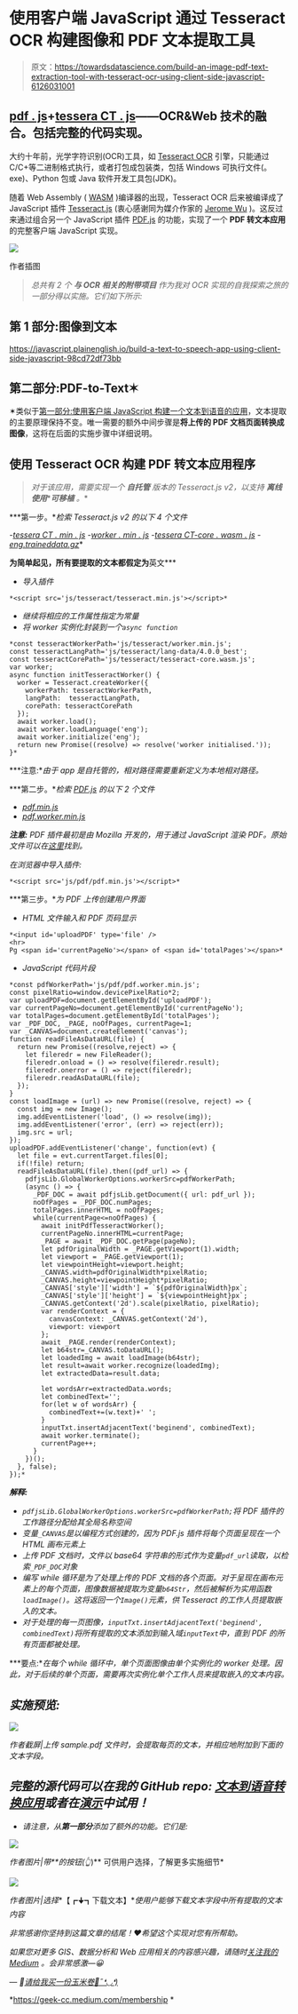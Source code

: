 # 使用客户端 JavaScript 通过 Tesseract OCR 构建图像和 PDF 文本提取工具

> 原文：<https://towardsdatascience.com/build-an-image-pdf-text-extraction-tool-with-tesseract-ocr-using-client-side-javascript-6126031001>

## [pdf . js](https://mozilla.github.io/pdf.js/)+[tessera CT . js](https://tesseract.projectnaptha.com/)——OCR&Web 技术的融合。包括完整的代码实现。

大约十年前，光学字符识别(OCR)工具，如 [Tesseract OCR](https://github.com/tesseract-ocr/tesseract/) 引擎，只能通过 C/C+等二进制格式执行，或者打包成包装类，包括 Windows 可执行文件(。exe)、Python 包或 Java 软件开发工具包(JDK)。

随着 Web Assembly ( [WASM](https://webassembly.org/) )编译器的出现，Tesseract OCR 后来被编译成了 JavaScript 插件 [Tesseract.js](https://tesseract.projectnaptha.com/) (衷心感谢同为媒介作家的 [Jerome Wu](https://medium.com/u/8d7beadc096e?source=post_page-----6126031001--------------------------------) )。这反过来通过组合另一个 JavaScript 插件 [PDF.js](https://mozilla.github.io/pdf.js/) 的功能，实现了一个 **PDF 转文本应用**的完整客户端 JavaScript 实现。

![](img/78f4901331d61c26511bfac42d92b540.png)

作者插图

> *总共有 2 个* ***与 OCR 相关的附带项目*** *作为我对 OCR 实现的自我探索之旅的一部分得以实施。它们如下所示:*

## 第 1 部分:图像到文本

<https://javascript.plainenglish.io/build-a-text-to-speech-app-using-client-side-javascript-98cd72df73bb>  

## 第二部分:PDF-to-Text✶

✶类似于[第一部分:使用客户端 JavaScript 构建一个文本到语音的应用](https://javascript.plainenglish.io/build-a-text-to-speech-app-using-client-side-javascript-98cd72df73bb)，文本提取的主要原理保持不变。唯一需要的额外中间步骤是**将上传的 PDF 文档页面转换成图像**，这将在后面的实施步骤中详细说明。

## 使用 Tesseract OCR 构建 PDF 转文本应用程序

> *对于该应用，需要实现一个* ***自托管*** *版本的 Tesseract.js v2，以支持* ***离线使用*******可移植*** *。**

***第一步。**检索 Tesseract.js v2 的以下 4 个文件*

*-[tessera CT . min . js](https://raw.githubusercontent.com/incubated-geek-cc/Text-To-Speech-App/main/js/tesseract/tesseract.min.js)
-[worker . min . js](https://raw.githubusercontent.com/incubated-geek-cc/Text-To-Speech-App/main/js/tesseract/worker.min.js)
-[tessera CT-core . wasm . js](https://raw.githubusercontent.com/incubated-geek-cc/Text-To-Speech-App/main/js/tesseract/tesseract-core.wasm.js)
-[eng.traineddata.gz](/incubated-geek-cc/Text-To-Speech-App/blob/main/js/tesseract/lang-data/4.0.0_best/eng.traineddata.gz?raw=true)**

**为简单起见，所有要提取的文本都假定为**英文***

*   *导入插件*

```
*<script src='js/tesseract/tesseract.min.js'></script>*
```

*   *继续将相应的工作属性指定为常量*
*   *将 worker 实例化封装到一个`async function`*

```
*const tesseractWorkerPath='js/tesseract/worker.min.js';
const tesseractLangPath='js/tesseract/lang-data/4.0.0_best';
const tesseractCorePath='js/tesseract/tesseract-core.wasm.js';
var worker;
async function initTesseractWorker() {
  worker = Tesseract.createWorker({
    workerPath: tesseractWorkerPath,
    langPath:  tesseractLangPath,
    corePath: tesseractCorePath
  });    
  await worker.load();
  await worker.loadLanguage('eng');
  await worker.initialize('eng');
  return new Promise((resolve) => resolve('worker initialised.'));
}*
```

***注意:**由于 app 是自托管的，相对路径需要重新定义为本地相对路径。*

***第二步。**检索 [PDF.js](https://mozilla.github.io/pdf.js/) 的以下 2 个文件*

*   *[pdf.min.js](https://raw.githubusercontent.com/incubated-geek-cc/Text-To-Speech-App/main/js/pdf/pdf.min.js)*
*   *[pdf.worker.min.js](https://raw.githubusercontent.com/incubated-geek-cc/Text-To-Speech-App/main/js/pdf/pdf.worker.min.js)*

***注意:** PDF 插件最初是由 Mozilla 开发的，用于通过 JavaScript 渲染 PDF。原始文件可以在[这里](https://github.com/mozilla/pdf.js)找到。*

*在浏览器中导入插件:*

```
*<script src='js/pdf/pdf.min.js'></script>*
```

***第三步。**为 PDF 上传创建用户界面*

*   *HTML 文件输入和 PDF 页码显示*

```
*<input id='uploadPDF' type='file' />
<hr>
Pg <span id='currentPageNo'></span> of <span id='totalPages'></span>*
```

*   *JavaScript 代码片段*

```
*const pdfWorkerPath='js/pdf/pdf.worker.min.js';
const pixelRatio=window.devicePixelRatio*2;
var uploadPDF=document.getElementById('uploadPDF');
var currentPageNo=document.getElementById('currentPageNo');
var totalPages=document.getElementById('totalPages');
var _PDF_DOC, _PAGE, noOfPages, currentPage=1;
var _CANVAS=document.createElement('canvas');
function readFileAsDataURL(file) {
  return new Promise((resolve,reject) => {
    let fileredr = new FileReader();
    fileredr.onload = () => resolve(fileredr.result);
    fileredr.onerror = () => reject(fileredr);
    fileredr.readAsDataURL(file);
  });
}
const loadImage = (url) => new Promise((resolve, reject) => {
  const img = new Image();
  img.addEventListener('load', () => resolve(img));
  img.addEventListener('error', (err) => reject(err));
  img.src = url;
});
uploadPDF.addEventListener('change', function(evt) {
  let file = evt.currentTarget.files[0];
  if(!file) return;
  readFileAsDataURL(file).then((pdf_url) => {
    pdfjsLib.GlobalWorkerOptions.workerSrc=pdfWorkerPath;
    (async () => {
      _PDF_DOC = await pdfjsLib.getDocument({ url: pdf_url });
      noOfPages = _PDF_DOC.numPages;
      totalPages.innerHTML = noOfPages;
      while(currentPage<=noOfPages) {
        await initPdfTesseractWorker();
        currentPageNo.innerHTML=currentPage;
        _PAGE = await _PDF_DOC.getPage(pageNo);
        let pdfOriginalWidth = _PAGE.getViewport(1).width;
        let viewport = _PAGE.getViewport(1);
        let viewpointHeight=viewport.height;
        _CANVAS.width=pdfOriginalWidth*pixelRatio;
        _CANVAS.height=viewpointHeight*pixelRatio;
        _CANVAS['style']['width'] = `${pdfOriginalWidth}px`;
        _CANVAS['style']['height'] = `${viewpointHeight}px`;
        _CANVAS.getContext('2d').scale(pixelRatio, pixelRatio);
        var renderContext = {
          canvasContext: _CANVAS.getContext('2d'),
          viewport: viewport
        };
        await _PAGE.render(renderContext);
        let b64str=_CANVAS.toDataURL();
        let loadedImg = await loadImage(b64str);
        let result=await worker.recognize(loadedImg);
        let extractedData=result.data;

        let wordsArr=extractedData.words;
        let combinedText='';
        for(let w of wordsArr) {
          combinedText+=(w.text)+' ';
        }
        inputTxt.insertAdjacentText('beginend', combinedText);
        await worker.terminate();
        currentPage++;
      }
    })();
  }, false);
});*
```

***解释:***

*   *`pdfjsLib.GlobalWorkerOptions.workerSrc=pdfWorkerPath;`将 PDF 插件的工作路径分配给其全局名称空间*
*   *变量`_CANVAS`是以编程方式创建的，因为 PDF.js 插件将每个页面呈现在一个 HTML 画布元素上*
*   *上传 PDF 文档时，文件以 base64 字符串的形式作为变量`pdf_url`读取，以检索`_PDF_DOC`对象*
*   *编写 while 循环是为了处理上传的 PDF 文档的各个页面。对于呈现在画布元素上的每个页面，图像数据被提取为变量`b64Str`，然后被解析为实用函数`loadImage()`。这将返回一个`Image()`元素，供 Tesseract 的工作人员提取嵌入的文本。*
*   *对于处理的每一页图像，`inputTxt.insertAdjacentText('beginend', combinedText)`将所有提取的文本添加到输入域`inputText`中，直到 PDF 的所有页面都被处理。*

***要点:**在每个 while 循环中，单个页面图像由单个实例化的 worker 处理。因此，对于后续的单个页面，需要再次实例化单个工作人员来提取嵌入的文本内容。*

## *实施预览:*

*![](img/38126d9bdb1c62ea1645b2ab86077cf7.png)*

*作者截屏|上传 sample.pdf 文件时，会提取每页的文本，并相应地附加到下面的文本字段。*

## *完整的源代码可以在我的 GitHub repo: [文本到语音转换应用](https://github.com/incubated-geek-cc/Text-To-Speech-App)或者在[演示](https://incubated-geek-cc.github.io/Text-To-Speech-App/)中试用！*

*   *请注意，从**第一部分**添加了额外的功能。它们是:*

*![](img/4584b36b4ec08337870b3ff5be33fc19.png)*

*作者图片|带**的按钮(👆*)** 可供用户选择，了解更多实施细节*

*![](img/93a42a6c83c563bed06a1bac647d6a76.png)*

*作者图片|选择**【┏🠋┓下载文本】**使用户能够下载文本字段中所有提取的文本内容*

*非常感谢你坚持到这篇文章的结尾！❤希望这个实现对您有所帮助。*

*如果您对更多 GIS、数据分析和 Web 应用相关的内容感兴趣，请随时[关注我的 Medium](https://medium.com/@geek-cc) 。会非常感激—😀*

*— 🌮[请给我买一份玉米卷🎀˶❛◡❛)](https://www.buymeacoffee.com/geekcc)*

*<https://geek-cc.medium.com/membership> *